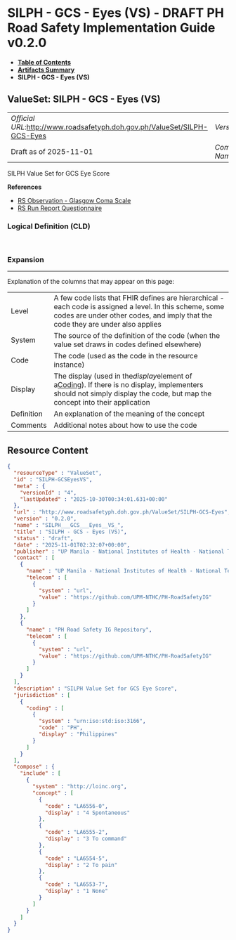 # SILPH - GCS - Eyes (VS) - DRAFT PH Road Safety Implementation Guide v0.2.0

* [**Table of Contents**](toc.md)
* [**Artifacts Summary**](artifacts.md)
* **SILPH - GCS - Eyes (VS)**

## ValueSet: SILPH - GCS - Eyes (VS) 

| | |
| :--- | :--- |
| *Official URL*:http://www.roadsafetyph.doh.gov.ph/ValueSet/SILPH-GCS-Eyes | *Version*:0.2.0 |
| Draft as of 2025-11-01 | *Computable Name*:SILPH___GCS___Eyes__VS_ |

 
SILPH Value Set for GCS Eye Score 

 **References** 

* [RS Observation - Glasgow Coma Scale](StructureDefinition-rs-observation-gcs.md)
* [RS Run Report Questionnaire](Questionnaire-RSRunReportQuestionnaire.md)

### Logical Definition (CLD)

 

### Expansion

-------

 Explanation of the columns that may appear on this page: 

| | |
| :--- | :--- |
| Level | A few code lists that FHIR defines are hierarchical - each code is assigned a level. In this scheme, some codes are under other codes, and imply that the code they are under also applies |
| System | The source of the definition of the code (when the value set draws in codes defined elsewhere) |
| Code | The code (used as the code in the resource instance) |
| Display | The display (used in the*display*element of a[Coding](http://hl7.org/fhir/R4/datatypes.html#Coding)). If there is no display, implementers should not simply display the code, but map the concept into their application |
| Definition | An explanation of the meaning of the concept |
| Comments | Additional notes about how to use the code |



## Resource Content

```json
{
  "resourceType" : "ValueSet",
  "id" : "SILPH-GCSEyesVS",
  "meta" : {
    "versionId" : "4",
    "lastUpdated" : "2025-10-30T00:34:01.631+00:00"
  },
  "url" : "http://www.roadsafetyph.doh.gov.ph/ValueSet/SILPH-GCS-Eyes",
  "version" : "0.2.0",
  "name" : "SILPH___GCS___Eyes__VS_",
  "title" : "SILPH - GCS - Eyes (VS)",
  "status" : "draft",
  "date" : "2025-11-01T02:32:07+00:00",
  "publisher" : "UP Manila - National Institutes of Health - National Telehealth Center",
  "contact" : [
    {
      "name" : "UP Manila - National Institutes of Health - National Telehealth Center",
      "telecom" : [
        {
          "system" : "url",
          "value" : "https://github.com/UPM-NTHC/PH-RoadSafetyIG"
        }
      ]
    },
    {
      "name" : "PH Road Safety IG Repository",
      "telecom" : [
        {
          "system" : "url",
          "value" : "https://github.com/UPM-NTHC/PH-RoadSafetyIG"
        }
      ]
    }
  ],
  "description" : "SILPH Value Set for GCS Eye Score",
  "jurisdiction" : [
    {
      "coding" : [
        {
          "system" : "urn:iso:std:iso:3166",
          "code" : "PH",
          "display" : "Philippines"
        }
      ]
    }
  ],
  "compose" : {
    "include" : [
      {
        "system" : "http://loinc.org",
        "concept" : [
          {
            "code" : "LA6556-0",
            "display" : "4 Spontaneous"
          },
          {
            "code" : "LA6555-2",
            "display" : "3 To command"
          },
          {
            "code" : "LA6554-5",
            "display" : "2 To pain"
          },
          {
            "code" : "LA6553-7",
            "display" : "1 None"
          }
        ]
      }
    ]
  }
}

```
